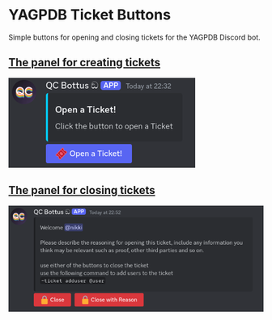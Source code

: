 # YAGPDB Ticket Buttons
Simple buttons for opening and closing tickets for the YAGPDB Discord bot.

## [The panel for creating tickets](ticket_creation_panel.md)
![Ticket Creation Panel](images/ticket_creation_panel.png)

## [The panel for closing tickets](ticket_closing_buttons.md)
![Ticket Closing Buttons](images/ticket_close_buttons.png)
